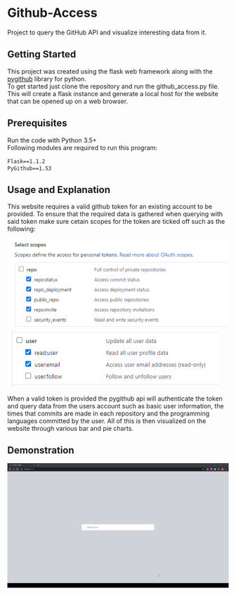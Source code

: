# Github-Access
Project to query the GitHub API and visualize interesting data from it.

## Getting Started

This project was created using the flask web framework along with the [pygithub](https://pygithub.readthedocs.io/en/latest/introduction.html) library for python.<br/>
To get started just clone the repository and run the github_access.py file. This will create a flask instance and generate a local host for the website that can be opened up on a web browser.

## Prerequisites
Run the code with Python 3.5+<br>
Following modules are required to run this program:

```
Flask==1.1.2
PyGithub==1.53
```

## Usage and Explanation

This website requires a valid github token for an existing account to be provided. To ensure that the required data is gathered when querying with said token make sure cetain scopes for the token are ticked off such as the following:

![alt text](images/scope-1.PNG)
![alt text](images/scope-2.PNG)

When a valid token is provided the pygithub api will authenticate the token and query data from the users account such as basic user information, the times that commits are made in each repository and the programming languages committed by the user. All of this is then visualized on the website through various bar and pie charts. 

## Demonstration

![alt text](images/website-footage.gif)

